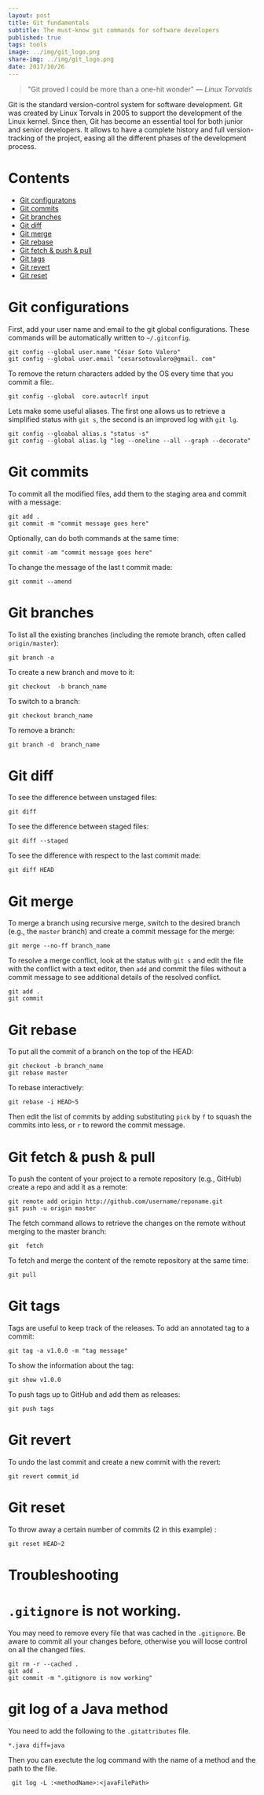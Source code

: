 ```yaml
---
layout: post
title: Git fundamentals
subtitle: The must-know git commands for software developers
published: true
tags: tools
image: ../img/git_logo.png
share-img: ../img/git_logo.png
date: 2017/10/26
---
```


> "Git proved I could be more than a one-hit wonder" *― Linux Torvalds*

Git is the standard version-control system for software development. Git was created by Linux Torvals in 2005 to support the development of the Linux kernel. Since then, Git has become an essential tool for both junior and senior developers. It allows to have a complete history and full version-tracking of the project, easing all the different phases of the development process.

# Contents
   
* [Git configuratons](#git-configurations)
* [Git commits](#git-commits)
* [Git branches](#git-branches)
* [Git diff](#git-diff)
* [Git merge](#git-merge)
* [Git rebase](#git-rebase)
* [Git fetch &amp; push &amp; pull](#git-fetch--push--pull)
* [Git tags](#git-tags)
* [Git revert](#git-revert)
* [Git reset](#git-reset)

# Git configurations

First, add your user name and email to the git global configurations. These commands will be automatically written  to `~/.gitconfig`.

```git
git config --global user.name "César Soto Valero"
git config --global user.email "cesarsotovalero@gmail. com"
```
To remove the return characters added by the OS every time that you commit a file:.

```git
git config --global  core.autocrlf input
```
Lets make some useful aliases.  The first one allows us to retrieve a simplified status with `git s`, the second is an improved log with `git lg`.

```git
git config --gloabal alias.s "status -s" 
git config --global alias.lg "log --oneline --all --graph --decorate"
```

# Git commits

To commit all the modified files,  add them to the staging area and commit with a message:

```git
git add .
git commit -m "commit message goes here"
```

Optionally, can do both commands at the same time:

```git
git commit -am "commit message goes here"
```

To change the message of the last t commit made:

```git
git commit --amend
```

# Git branches

To list all the existing branches (including the remote branch, often called `origin/master`):

```git
git branch -a
```

To create a new branch and move to it:

```git
git checkout  -b branch_name
```

To switch to a branch:

```git
git checkout branch_name
```

To remove a  branch:

```git
git branch -d  branch_name
```

# Git diff

To see the difference between unstaged files:

```git
git diff
```

To see the difference between staged files:

```git
git diff --staged
```

To see the difference with respect to the last commit made:

```git
git diff HEAD
```

# Git merge 

To merge a branch using recursive merge, switch to the desired branch (e.g., the `master` branch) and create a commit  message for the merge:

```git
git merge --no-ff branch_name
```

To resolve a merge conflict, look at the status with `git s` and edit the file with the conflict with a text editor, then `add` and commit the files without a commit message to see additional details of the resolved conflict.

```git
git add .
git commit
```

# Git rebase

To put all the commit of a branch on the top of the HEAD:

```git
git checkout -b branch_name
git rebase master
```

To rebase interactively:

```git
git rebase -i HEAD~5
```

Then edit the list of commits  by adding substituting  `pick` by `f` to squash the commits into less, or `r` to reword the commit message.

# Git fetch & push & pull

To push the content of your project to a remote repository (e.g., GitHub) create a repo and add it as a remote:

```git
git remote add origin http://github.com/username/reponame.git
git push -u origin master
```

The fetch  command allows to retrieve the changes on the remote without merging to the master branch:

```git
git  fetch
```

To fetch and merge the content of the remote repository at the same time:

```git
git pull
```

# Git tags

Tags are useful to keep track of the releases. To add an annotated tag to a commit:

```git
git tag -a v1.0.0 -m "tag message"
```

To show the information about the tag:

```git
git show v1.0.0
```
 To push tags up to GitHub and add them as releases:
 
 ```git
git push tags
```

# Git revert

To undo the last commit and create a new commit with the revert:

```git
git revert commit_id
```

# Git reset

To throw away a certain number of commits (2 in this example) :

```git
git reset HEAD~2
``` 


# Troubleshooting

# `.gitignore` is not working. 


You may need to remove every file that was cached in the `.gitignore`. Be aware to commit all your changes before, otherwise you will loose control on all the changed files. 

```git
git rm -r --cached .
git add .
git commit -m ".gitignore is now working"
```

# git log of a Java method

You need to add the following to the `.gitattributes` file.

```text
*.java diff=java
```
Then you can exectute the log command with the name of a method and the path to the file.

```git
 git log -L :<methodName>:<javaFilePath>
```
 